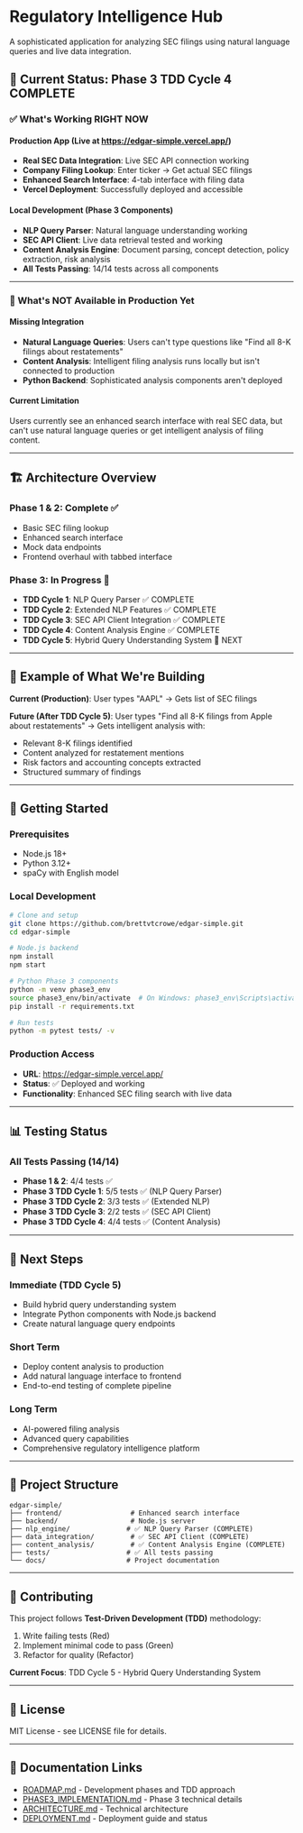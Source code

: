 # Regulatory Intelligence Hub

A sophisticated application for analyzing SEC filings using natural language queries and live data integration.

## 🚀 **Current Status: Phase 3 TDD Cycle 4 COMPLETE**

### **✅ What's Working RIGHT NOW**

#### **Production App (Live at https://edgar-simple.vercel.app/)**
- **Real SEC Data Integration**: Live SEC API connection working
- **Company Filing Lookup**: Enter ticker → Get actual SEC filings
- **Enhanced Search Interface**: 4-tab interface with filing data
- **Vercel Deployment**: Successfully deployed and accessible

#### **Local Development (Phase 3 Components)**
- **NLP Query Parser**: Natural language understanding working
- **SEC API Client**: Live data retrieval tested and working
- **Content Analysis Engine**: Document parsing, concept detection, policy extraction, risk analysis
- **All Tests Passing**: 14/14 tests across all components

---

### **🔧 What's NOT Available in Production Yet**

#### **Missing Integration**
- **Natural Language Queries**: Users can't type questions like "Find all 8-K filings about restatements"
- **Content Analysis**: Intelligent filing analysis runs locally but isn't connected to production
- **Python Backend**: Sophisticated analysis components aren't deployed

#### **Current Limitation**
Users currently see an enhanced search interface with real SEC data, but can't use natural language queries or get intelligent analysis of filing content.

---

## 🏗️ **Architecture Overview**

### **Phase 1 & 2: Complete ✅**
- Basic SEC filing lookup
- Enhanced search interface
- Mock data endpoints
- Frontend overhaul with tabbed interface

### **Phase 3: In Progress 🔄**
- **TDD Cycle 1**: NLP Query Parser ✅ COMPLETE
- **TDD Cycle 2**: Extended NLP Features ✅ COMPLETE
- **TDD Cycle 3**: SEC API Client Integration ✅ COMPLETE
- **TDD Cycle 4**: Content Analysis Engine ✅ COMPLETE
- **TDD Cycle 5**: Hybrid Query Understanding System 🔄 NEXT

---

## 🎯 **Example of What We're Building**

**Current (Production)**: User types "AAPL" → Gets list of SEC filings

**Future (After TDD Cycle 5)**: User types "Find all 8-K filings from Apple about restatements" → Gets intelligent analysis with:
- Relevant 8-K filings identified
- Content analyzed for restatement mentions
- Risk factors and accounting concepts extracted
- Structured summary of findings

---

## 🚀 **Getting Started**

### **Prerequisites**
- Node.js 18+
- Python 3.12+
- spaCy with English model

### **Local Development**
```bash
# Clone and setup
git clone https://github.com/brettvtcrowe/edgar-simple.git
cd edgar-simple

# Node.js backend
npm install
npm start

# Python Phase 3 components
python -m venv phase3_env
source phase3_env/bin/activate  # On Windows: phase3_env\Scripts\activate
pip install -r requirements.txt

# Run tests
python -m pytest tests/ -v
```

### **Production Access**
- **URL**: https://edgar-simple.vercel.app/
- **Status**: ✅ Deployed and working
- **Functionality**: Enhanced SEC filing search with live data

---

## 📊 **Testing Status**

### **All Tests Passing (14/14)**
- **Phase 1 & 2**: 4/4 tests ✅
- **Phase 3 TDD Cycle 1**: 5/5 tests ✅ (NLP Query Parser)
- **Phase 3 TDD Cycle 2**: 3/3 tests ✅ (Extended NLP)
- **Phase 3 TDD Cycle 3**: 2/2 tests ✅ (SEC API Client)
- **Phase 3 TDD Cycle 4**: 4/4 tests ✅ (Content Analysis)

---

## 🔮 **Next Steps**

### **Immediate (TDD Cycle 5)**
- Build hybrid query understanding system
- Integrate Python components with Node.js backend
- Create natural language query endpoints

### **Short Term**
- Deploy content analysis to production
- Add natural language interface to frontend
- End-to-end testing of complete pipeline

### **Long Term**
- AI-powered filing analysis
- Advanced query capabilities
- Comprehensive regulatory intelligence platform

---

## 📁 **Project Structure**

```
edgar-simple/
├── frontend/                 # Enhanced search interface
├── backend/                  # Node.js server
├── nlp_engine/              # ✅ NLP Query Parser (COMPLETE)
├── data_integration/         # ✅ SEC API Client (COMPLETE)
├── content_analysis/         # ✅ Content Analysis Engine (COMPLETE)
├── tests/                   # ✅ All tests passing
└── docs/                    # Project documentation
```

---

## 🤝 **Contributing**

This project follows **Test-Driven Development (TDD)** methodology:
1. Write failing tests (Red)
2. Implement minimal code to pass (Green)
3. Refactor for quality (Refactor)

**Current Focus**: TDD Cycle 5 - Hybrid Query Understanding System

---

## 📄 **License**

MIT License - see LICENSE file for details.

---

## 🔗 **Documentation Links**

- [ROADMAP.md](ROADMAP.md) - Development phases and TDD approach
- [PHASE3_IMPLEMENTATION.md](PHASE3_IMPLEMENTATION.md) - Phase 3 technical details
- [ARCHITECTURE.md](ARCHITECTURE.md) - Technical architecture
- [DEPLOYMENT.md](DEPLOYMENT.md) - Deployment guide and status